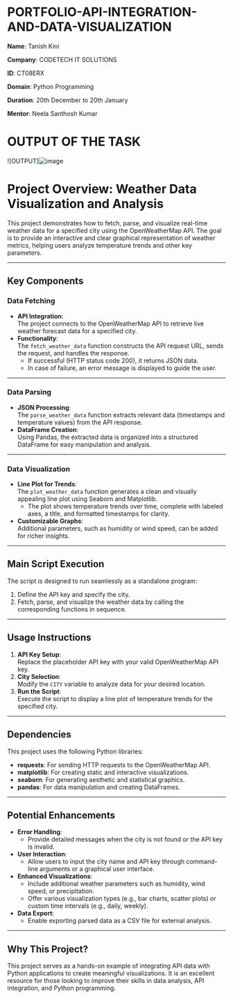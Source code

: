 # PORTFOLIO-API-INTEGRATION-AND-DATA-VISUALIZATION

**Name**: Tanish Kini

**Company**: CODETECH IT SOLUTIONS

**ID**: CT08ERX

**Domain**: Python Programming

**Duration**: 20th December to 20th January

**Mentor**: Neela Santhosh Kumar

# OUTPUT OF THE TASK

![OUTPUT]![image](https://github.com/user-attachments/assets/f538ab98-bdc8-4f3a-b1e7-44c4a128c6d8)


# Project Overview: Weather Data Visualization and Analysis  
This project demonstrates how to fetch, parse, and visualize real-time weather data for a specified city using the OpenWeatherMap API. The goal is to provide an interactive and clear graphical representation of weather metrics, helping users analyze temperature trends and other key parameters.

---

## Key Components  

### Data Fetching  
- **API Integration**:  
  The project connects to the OpenWeatherMap API to retrieve live weather forecast data for a specified city.  
- **Functionality**:  
  The `fetch_weather_data` function constructs the API request URL, sends the request, and handles the response.  
  - If successful (HTTP status code 200), it returns JSON data.  
  - In case of failure, an error message is displayed to guide the user.  

---

### Data Parsing  
- **JSON Processing**:  
  The `parse_weather_data` function extracts relevant data (timestamps and temperature values) from the API response.  
- **DataFrame Creation**:  
  Using Pandas, the extracted data is organized into a structured DataFrame for easy manipulation and analysis.  

---

### Data Visualization  
- **Line Plot for Trends**:  
  The `plot_weather_data` function generates a clean and visually appealing line plot using Seaborn and Matplotlib.  
  - The plot shows temperature trends over time, complete with labeled axes, a title, and formatted timestamps for clarity.  
- **Customizable Graphs**:  
  Additional parameters, such as humidity or wind speed, can be added for richer insights.  

---

## Main Script Execution  
The script is designed to run seamlessly as a standalone program:  
1. Define the API key and specify the city.  
2. Fetch, parse, and visualize the weather data by calling the corresponding functions in sequence.  

---

## Usage Instructions  
1. **API Key Setup**:  
   Replace the placeholder API key with your valid OpenWeatherMap API key.  
2. **City Selection**:  
   Modify the `CITY` variable to analyze data for your desired location.  
3. **Run the Script**:  
   Execute the script to display a line plot of temperature trends for the specified city.  

---

## Dependencies  
This project uses the following Python libraries:  
- **requests**: For sending HTTP requests to the OpenWeatherMap API.  
- **matplotlib**: For creating static and interactive visualizations.  
- **seaborn**: For generating aesthetic and statistical graphics.  
- **pandas**: For data manipulation and creating DataFrames.  

---

## Potential Enhancements  
- **Error Handling**:  
  - Provide detailed messages when the city is not found or the API key is invalid.  
- **User Interaction**:  
  - Allow users to input the city name and API key through command-line arguments or a graphical user interface.  
- **Enhanced Visualizations**:  
  - Include additional weather parameters such as humidity, wind speed, or precipitation.  
  - Offer various visualization types (e.g., bar charts, scatter plots) or custom time intervals (e.g., daily, weekly).  
- **Data Export**:  
  - Enable exporting parsed data as a CSV file for external analysis.  

---

## Why This Project?  
This project serves as a hands-on example of integrating API data with Python applications to create meaningful visualizations. It is an excellent resource for those looking to improve their skills in data analysis, API integration, and Python programming.



